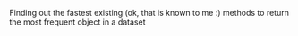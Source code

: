 Finding out the fastest existing (ok, that is known to me :) methods to return the most frequent object in a dataset
